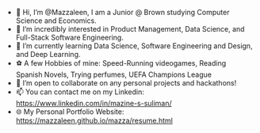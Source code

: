 - 👋 Hi, I’m @Mazzaleen, I am a  Junior @ Brown studying Computer Science and Economics.
- 👀 I’m incredibly interested in Product Management, Data Science, and  Full-Stack Software Engineering.
- 🌱 I’m currently learning Data Science, Software Engineering and Design, and Deep Learning. 
- ⚽ A few Hobbies of mine: Speed-Running videogames, Reading Spanish Novels, Trying perfumes, UEFA Champions League
- 💞️ I’m open to collaborate on any personal projects and hackathons!
- 📫 You can contact me on my Linkedin: https://www.linkedin.com/in/mazine-s-suliman/
- 🌐 My Personal Portfolio Website: https://mazzaleen.github.io/mazza/resume.html

<!---
Mazzaleen/Mazzaleen is a ✨ special ✨ repository because its `README.md` (this file) appears on your GitHub profile.
You can click the Preview link to take a look at your changes.
--->
